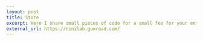 ```yaml
---
layout: post
title: Store
excerpt: Here I share small pieces of code for a small fee for your entertainment and education.
external_url: https://ninilab.gumroad.com/
---
```


